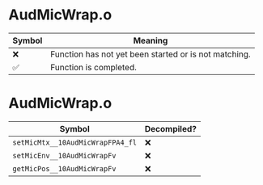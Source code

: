# AudMicWrap.o
| Symbol | Meaning 
| ------------- | ------------- 
| :x: | Function has not yet been started or is not matching. 
| :white_check_mark: | Function is completed. 


# AudMicWrap.o
| Symbol | Decompiled? |
| ------------- | ------------- |
| `setMicMtx__10AudMicWrapFPA4_fl` | :x: |
| `setMicEnv__10AudMicWrapFv` | :x: |
| `getMicPos__10AudMicWrapFv` | :x: |

